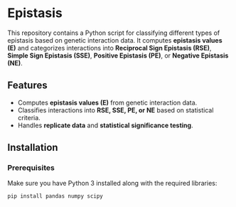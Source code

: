 # Epistasis

This repository contains a Python script for classifying different types of epistasis based on genetic interaction data. It computes **epistasis values (E)** and categorizes interactions into **Reciprocal Sign Epistasis (RSE)**, **Simple Sign Epistasis (SSE)**, **Positive Epistasis (PE)**, or **Negative Epistasis (NE)**.

## Features
- Computes **epistasis values (E)** from genetic interaction data.
- Classifies interactions into **RSE, SSE, PE, or NE** based on statistical criteria.
- Handles **replicate data** and **statistical significance testing**.

## Installation
### Prerequisites
Make sure you have Python 3 installed along with the required libraries:

```bash
pip install pandas numpy scipy

